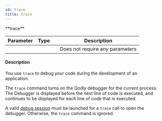 ```yaml
---
id: trace
title: trace
---
```


<!-- REF #_command_.trace.Syntax -->**trace** <!-- END REF -->


<!-- REF #_command_.trace.Params -->
|Parameter|Type||Description|
|---------|--- |:---:|------|
||||Does not require any parameters|
<!-- END REF -->

#### Description

You use `trace` <!-- REF #_command_.trace.Summary -->to debug your code during the development of an application<!-- END REF -->.

The `trace` command turns on the Qodly debugger for the current process. The Debugger is displayed before the next line of code is executed, and continues to be displayed for each line of code that is executed.

A valid [debug session](../../studio/debugging.md#starting-a-debug-session) must be launched for a `trace` call to open the debugger. Otherwise, the `trace` command is ignored.
